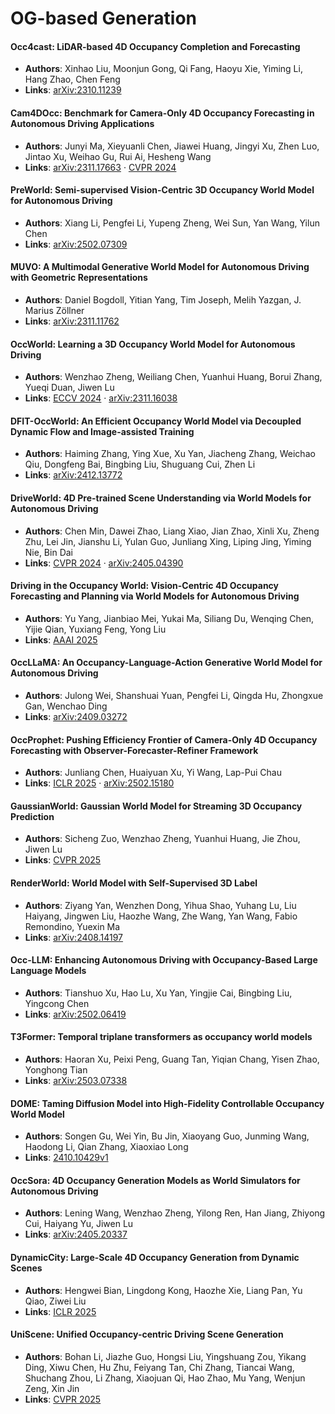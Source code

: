 # OG-based Generation

#### Occ4cast: LiDAR-based 4D Occupancy Completion and Forecasting  
* **Authors**: Xinhao Liu, Moonjun Gong, Qi Fang, Haoyu Xie, Yiming Li, Hang Zhao, Chen Feng  
* **Links**: [arXiv:2310.11239](https://arxiv.org/abs/2310.11239)  

#### Cam4DOcc: Benchmark for Camera-Only 4D Occupancy Forecasting in Autonomous Driving Applications  
* **Authors**: Junyi Ma, Xieyuanli Chen, Jiawei Huang, Jingyi Xu, Zhen Luo, Jintao Xu, Weihao Gu, Rui Ai, Hesheng Wang  
* **Links**: [arXiv:2311.17663](https://arxiv.org/abs/2311.17663) · [CVPR 2024](https://openaccess.thecvf.com/content/CVPR2024/papers/Ma_Cam4DOcc_Benchmark_for_Camera-Only_4D_Occupancy_Forecasting_in_Autonomous_Driving_CVPR_2024_paper.pdf)  

#### PreWorld: Semi-supervised Vision-Centric 3D Occupancy World Model for Autonomous Driving 
* **Authors**: Xiang Li, Pengfei Li, Yupeng Zheng, Wei Sun, Yan Wang, Yilun Chen  
* **Links**: [arXiv:2502.07309](https://arxiv.org/pdf/2502.07309)  

#### MUVO: A Multimodal Generative World Model for Autonomous Driving with Geometric Representations
* **Authors**: Daniel Bogdoll, Yitian Yang, Tim Joseph, Melih Yazgan, J. Marius Zöllner  
* **Links**: [arXiv:2311.11762](https://arxiv.org/abs/2311.11762)  

#### OccWorld: Learning a 3D Occupancy World Model for Autonomous Driving  
* **Authors**: Wenzhao Zheng, Weiliang Chen, Yuanhui Huang, Borui Zhang, Yueqi Duan, Jiwen Lu
* **Links**: [ECCV 2024](https://link.springer.com/content/pdf/10.1007/978-3-031-72624-8.pdf) · [arXiv:2311.16038](https://arxiv.org/pdf/2311.16038)  

#### DFIT-OccWorld: An Efficient Occupancy World Model via Decoupled Dynamic Flow and Image-assisted Training  
* **Authors**: Haiming Zhang, Ying Xue, Xu Yan, Jiacheng Zhang, Weichao Qiu, Dongfeng Bai, Bingbing Liu, Shuguang Cui, Zhen Li 
* **Links**: [arXiv:2412.13772](https://arxiv.org/abs/2412.13772)  


#### DriveWorld: 4D Pre-trained Scene Understanding via World Models for Autonomous Driving
* **Authors**: Chen Min, Dawei Zhao, Liang Xiao, Jian Zhao, Xinli Xu, Zheng Zhu, Lei Jin, Jianshu Li, Yulan Guo, Junliang Xing, Liping Jing, Yiming Nie, Bin Dai 
* **Links**: [CVPR 2024](https://openaccess.thecvf.com/content/CVPR2024/papers/Min_DriveWorld_4D_Pre-trained_Scene_Understanding_via_World_Models_for_Autonomous_CVPR_2024_paper.pdf) ·  [arXiv:2405.04390](https://arxiv.org/abs/2405.04390) 

#### Driving in the Occupancy World: Vision-Centric 4D Occupancy Forecasting and Planning via World Models for Autonomous Driving
* **Authors**: Yu Yang, Jianbiao Mei, Yukai Ma, Siliang Du, Wenqing Chen, Yijie Qian, Yuxiang Feng, Yong Liu  
* **Links**: [AAAI 2025](https://ojs.aaai.org/index.php/AAAI/article/view/33010)  

#### OccLLaMA: An Occupancy-Language-Action Generative World Model for Autonomous Driving
 
* **Authors**: Julong Wei, Shanshuai Yuan, Pengfei Li, Qingda Hu, Zhongxue Gan, Wenchao Ding
* **Links**: [arXiv:2409.03272](https://arxiv.org/pdf/2409.03272)  

#### OccProphet: Pushing Efficiency Frontier of Camera-Only 4D Occupancy Forecasting with Observer-Forecaster-Refiner Framework  
* **Authors**: Junliang Chen, Huaiyuan Xu, Yi Wang, Lap-Pui Chau  
* **Links**: [ICLR 2025](https://openreview.net/forum?id=vC7AlY1ytz) · [arXiv:2502.15180](https://arxiv.org/abs/2502.15180)  

#### GaussianWorld: Gaussian World Model for Streaming 3D Occupancy Prediction  
* **Authors**: Sicheng Zuo, Wenzhao Zheng, Yuanhui Huang, Jie Zhou, Jiwen Lu
* **Links**: [CVPR 2025](https://openaccess.thecvf.com/content/CVPR2025/papers/Zuo_GaussianWorld_Gaussian_World_Model_for_Streaming_3D_Occupancy_Prediction_CVPR_2025_paper.pdf)  

#### RenderWorld: World Model with Self-Supervised 3D Label  
* **Authors**: Ziyang Yan, Wenzhen Dong, Yihua Shao, Yuhang Lu, Liu Haiyang, Jingwen Liu, Haozhe Wang, Zhe Wang, Yan Wang, Fabio Remondino, Yuexin Ma
* **Links**: [arXiv:2408.14197](https://arxiv.org/abs/2409.11356)  

#### Occ-LLM: Enhancing Autonomous Driving with Occupancy-Based Large Language Models
* **Authors**: Tianshuo Xu, Hao Lu, Xu Yan, Yingjie Cai, Bingbing Liu, Yingcong Chen
* **Links**: [arXiv:2502.06419](https://arxiv.org/pdf/2502.06419)  

#### T3Former: Temporal triplane transformers as occupancy world models
* **Authors**: Haoran Xu, Peixi Peng, Guang Tan, Yiqian Chang, Yisen Zhao, Yonghong Tian  
* **Links**: [arXiv:2503.07338](https://arxiv.org/pdf/2503.07338)  

#### DOME: Taming Diffusion Model into High-Fidelity Controllable Occupancy World Model

* **Authors**: Songen Gu, Wei Yin, Bu Jin, Xiaoyang Guo, Junming Wang, Haodong Li, Qian Zhang, Xiaoxiao Long 
* **Links**: [2410.10429v1](https://arxiv.org/abs/2410.10429v1)  

#### OccSora: 4D Occupancy Generation Models as World Simulators for Autonomous Driving

* **Authors**: Lening Wang, Wenzhao Zheng, Yilong Ren, Han Jiang, Zhiyong Cui, Haiyang Yu, Jiwen Lu 
* **Links**: [arXiv:2405.20337](https://arxiv.org/abs/2405.20337)  

#### DynamicCity: Large-Scale 4D Occupancy Generation from Dynamic Scenes

* **Authors**: Hengwei Bian, Lingdong Kong, Haozhe Xie, Liang Pan, Yu Qiao, Ziwei Liu 
* **Links**: [ICLR 2025](https://openreview.net/forum?id=M7KyLjuN0A) 

#### UniScene: Unified Occupancy-centric Driving Scene Generation

* **Authors**: Bohan Li, Jiazhe Guo, Hongsi Liu, Yingshuang Zou, Yikang Ding, Xiwu Chen, Hu Zhu, Feiyang Tan, Chi Zhang, Tiancai Wang, Shuchang Zhou, Li Zhang, Xiaojuan Qi, Hao Zhao, Mu Yang, Wenjun Zeng, Xin Jin 
* **Links**: [CVPR 2025](https://openaccess.thecvf.com/content/CVPR2025/papers/Li_UniScene_Unified_Occupancy-centric_Driving_Scene_Generation_CVPR_2025_paper.pdf)  
  




